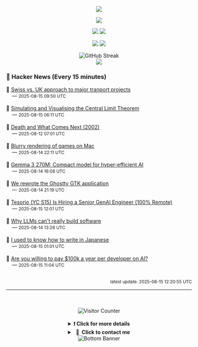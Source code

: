 <div align="center">
  <img src="https://readme-typing-svg.herokuapp.com?font=Fira+Code&weight=600&size=19&duration=3000&pause=1000&color=F7931A&center=true&vCenter=true&width=600&lines=%F0%9F%91%8B+Hi+%2C++I'm+(+Esmaeil+Asadi+%3C%3D%3E+%D8%A7%D8%B3%D9%80%D9%85%D9%80%D8%A7%D8%B9%D9%80%DB%8C%D9%80%D9%84+%D8%A7%D8%B3%D9%80%D8%AF%DB%8C+)"/>
</div>

<p align="center">
  <img src="http://github-profile-summary-cards.vercel.app/api/cards/profile-details?username=Null-Err0r&theme=gruvbox" />
</p>
<p align="center">
  <img src="http://github-profile-summary-cards.vercel.app/api/cards/repos-per-language?username=Null-Err0r&theme=gruvbox" />
  <img src="http://github-profile-summary-cards.vercel.app/api/cards/most-commit-language?username=Null-Err0r&theme=gruvbox" />
</p>
<p align="center">
  <img src="http://github-profile-summary-cards.vercel.app/api/cards/stats?username=Null-Err0r&theme=gruvbox" />
  <img src="http://github-profile-summary-cards.vercel.app/api/cards/productive-time?username=Null-Err0r&theme=gruvbox&utcOffset=8" />
</p>
<div align="center">
  <img src="https://streak-stats.demolab.com/?user=null-err0r&theme=gruvbox" alt="GitHub Streak" />
</div>
<div align="center">
  <img src="https://github-profile-trophy.vercel.app/?username=Null-Err0r&theme=gruvbox&no-frame=true&margin-w=15&margin-h=15&row=2&column=4" />
</div>


### 📰 Hacker News (Every 15 minutes)

<!-- HACKER_NEWS_START -->
🔹 <a href='https://www.freewheeling.info/blog/swiss-hs2' target='_blank' rel='noopener noreferrer'>Swiss vs. UK approach to major tranport projects</a><br>&nbsp;&nbsp;&nbsp;&nbsp;— <small>2025-08-15 09:50 UTC</small><br><br>
🔹 <a href='https://blog.foletta.net/post/2025-07-14-clt/' target='_blank' rel='noopener noreferrer'>Simulating and Visualising the Central Limit Theorem</a><br>&nbsp;&nbsp;&nbsp;&nbsp;— <small>2025-08-15 06:11 UTC</small><br><br>
🔹 <a href='https://www.lspace.org/books/dawcn/dawcn-english.html' target='_blank' rel='noopener noreferrer'>Death and What Comes Next (2002)</a><br>&nbsp;&nbsp;&nbsp;&nbsp;— <small>2025-08-12 07:01 UTC</small><br><br>
🔹 <a href='https://www.colincornaby.me/2025/08/your-mac-game-is-probably-rendering-blurry/' target='_blank' rel='noopener noreferrer'>Blurry rendering of games on Mac</a><br>&nbsp;&nbsp;&nbsp;&nbsp;— <small>2025-08-14 22:11 UTC</small><br><br>
🔹 <a href='https://developers.googleblog.com/en/introducing-gemma-3-270m/' target='_blank' rel='noopener noreferrer'>Gemma 3 270M: Compact model for hyper-efficient AI</a><br>&nbsp;&nbsp;&nbsp;&nbsp;— <small>2025-08-14 16:08 UTC</small><br><br>
🔹 <a href='https://mitchellh.com/writing/ghostty-gtk-rewrite' target='_blank' rel='noopener noreferrer'>We rewrote the Ghostty GTK application</a><br>&nbsp;&nbsp;&nbsp;&nbsp;— <small>2025-08-14 21:19 UTC</small><br><br>
🔹 <a href='https://www.tesorio.com/careers#job-openings' target='_blank' rel='noopener noreferrer'>Tesorio (YC S15) Is Hiring a Senior GenAI Engineer (100% Remote)</a><br>&nbsp;&nbsp;&nbsp;&nbsp;— <small>2025-08-15 12:01 UTC</small><br><br>
🔹 <a href='https://zed.dev/blog/why-llms-cant-build-software' target='_blank' rel='noopener noreferrer'>Why LLMs can't really build software</a><br>&nbsp;&nbsp;&nbsp;&nbsp;— <small>2025-08-14 13:26 UTC</small><br><br>
🔹 <a href='https://aethermug.com/posts/i-used-to-know-how-to-write-in-japanese' target='_blank' rel='noopener noreferrer'>I used to know how to write in Japanese</a><br>&nbsp;&nbsp;&nbsp;&nbsp;— <small>2025-08-15 01:01 UTC</small><br><br>
🔹 <a href='https://www.theregister.com/2025/08/15/are_you_willing_to_pay/' target='_blank' rel='noopener noreferrer'>Are you willing to pay $100k a year per developer on AI?</a><br>&nbsp;&nbsp;&nbsp;&nbsp;— <small>2025-08-15 11:04 UTC</small><br><br>
<!-- HACKER_NEWS_END -->

<p align="right"><small>latest update: 
<!-- HACKER_NEWS_LAST_UPDATED -->2025-08-15 12:20:55 UTC<!-- /HACKER_NEWS_LAST_UPDATED -->
</small></p>

<hr>

<div align="center">
  <br> </br>
  <img src="https://ghvc.kabelkultur.se/?username=null-err0r&abbreviated=true&color=ff5500&label=%E2%81%AE%20%E2%81%AE%E2%81%AE%20%E2%81%AE%E2%81%AE%20%20%F0%9F%91%80%20%E2%81%AE%20%E2%81%AE%E2%81%AE%20%E2%81%AE%E2%81%AEVisitor%E2%81%AE%20%E2%81%AE%E2%81%AE%20%E2%81%AE%E2%81%AE%20%F0%9F%91%80%E2%81%AE%20%E2%81%AE%E2%81%AE%20%E2%81%AE%E2%81%AE%E2%81%AE%20%E2%81%AE%E2%81%AE%20%E2%81%AE%E2%81%AE⁮⁮" alt="Visitor Counter" />
  <br> </br>
</div>
<details align="center">
<summary> <b> ❗️ Click for more details</b> </summary>
<br>
<div align="center">
  <a href="https://next.ossinsight.io/widgets/official/analyze-user-contribution-time-distribution?user_id=19436819&period=all_times" target="_blank" style="display: block;">
    <picture>
      <source media="(prefers-color-scheme: dark)" srcset="https://next.ossinsight.io/widgets/official/analyze-user-contribution-time-distribution/thumbnail.png?user_id=19436819&period=all_times&image_size=auto&color_scheme=dark" width="700" height="auto">
      <img alt="Contribution Time Distribution" src="https://next.ossinsight.io/widgets/official/analyze-user-contribution-time-distribution/thumbnail.png?user_id=19436819&period=all_times&image_size=auto&color_scheme=dark" width="700" height="auto">
    </picture>
  </a>
</div>
<div align="center">
  <a href="https://next.ossinsight.io/widgets/official/compose-user-dashboard-stats?user_id=19436819" target="_blank" style="display: block;">
    <picture>
      <source media="(prefers-color-scheme: dark)" srcset="https://next.ossinsight.io/widgets/official/compose-user-dashboard-stats/thumbnail.png?user_id=19436819&image_size=auto&color_scheme=dark" width="700" height="auto">
      <img alt="Dashboard Stats" src="https://next.ossinsight.io/widgets/official/compose-user-dashboard-stats/thumbnail.png?user_id=19436819&image_size=auto&color_scheme=dark" width="700" height="auto">
    </picture>
  </a>
</div>
<div align="center">
  <a href="https://next.ossinsight.io/widgets/official/compose-org-activity-map?activity=stars&role=stars&owner_id=19436819&period=past_12_months" target="_blank" style="display: block;">
    <picture>
      <source media="(prefers-color-scheme: dark)" srcset="https://next.ossinsight.io/widgets/official/compose-org-activity-map/thumbnail.png?activity=stars&role=stars&owner_id=19436819&period=past_12_months&image_size=4x7&color_scheme=dark" width="700" height="auto">
      <img alt="Geographical Distribution" src="https://next.ossinsight.io/widgets/official/compose-org-activity-map/thumbnail.png?activity=stars&role=stars&owner_id=19436819&period=past_12_months&image_size=4x7&color_scheme=dark" width="700" height="auto">
    </picture>
  </a>
</div>
<div align="center">
  <img src="https://github-readme-activity-graph.vercel.app/graph?username=Null-Err0r&theme=gruvbox" alt="Activity Graph" />
</div>
<br>
</details>
<details align="center">
<summary> <b>  💬  Click to contact me</b> </summary>
<br>
<div align="center">
  <br><br>
  <a href="https://t.me/NullErr0r" target="_blank">
    <img src="https://img.shields.io/badge/Telegram-black?style=for-the-badge&logo=Telegram" alt="Telegram" />
  </a>
</div>
<br>
</details>
<div align="center">
  <img src="https://raw.githubusercontent.com/Trilokia/Trilokia/379277808c61ef204768a61bbc5d25bc7798ccf1/bottom_header.svg" alt="Bottom Banner" />
</div>
